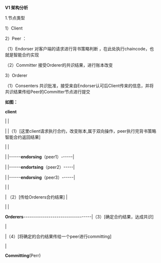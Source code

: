 **V1 架构分析**

1.节点类型

1）Client

2）Peer ：

（1）Endorser 对客户端的请求进行背书策略判断 ，在此处执行chaincode，也就是智能合约实现

（2）Committer 接受Orderer的共识结果，进行账本改变

3）Orderer

（1）Consenters 共识批准，接受来自Endorser认可后Client传来的信息，并将共识结果传给Peer的Committer节点进行提交

**如图：**

**client**

\|    \|

\|    \|（1）\[这里client请求执行合约，改变账本,属于双向操作，peer执行完背书策略智能合约返回结果\]

\|    \|

\|    \|------**endorsing**（peer1）------\|

\|    \|------**endortsing**（peer2）-----\|

\|    \|------**endorsing**（peer3）------\|

\|                                                     \|

\| （2）\[传给Orderers合约结果\]  \|

\|                                                     \|

**Orderers**-----------------------------------\|（3）\[确定合约结果，达成共识\]

\|

\|（4）\[将确定的合约结果传给一个peer进行committing\]

\|

**Committing**\(Perr\)

